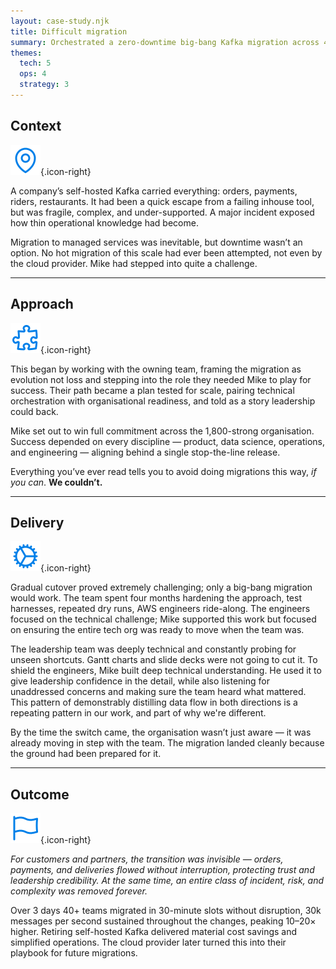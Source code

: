 ```yaml
---
layout: case-study.njk
title: Difficult migration
summary: Orchestrated a zero-downtime big-bang Kafka migration across 40+ teams that even the cloud provider adopted as their playbook.
themes:
  tech: 5
  ops: 4
  strategy: 3
---
```


## Context

![Context](/assets/context.svg){.icon-right}

A company’s self-hosted Kafka carried everything: orders, payments, riders, restaurants. It had been a quick escape from a failing inhouse tool, but was fragile, complex, and under-supported. A major incident exposed how thin operational knowledge had become.

Migration to managed services was inevitable, but downtime wasn’t an option. No hot migration of this scale had ever been attempted, not even by the cloud provider. Mike had stepped into quite a challenge.

---

## Approach

![Approach](/assets/approach.svg){.icon-right}

This began by working with the owning team, framing the migration as evolution not loss and stepping into the role they needed Mike to play for success. Their path became a plan tested for scale, pairing technical orchestration with organisational readiness, and told as a story leadership could back.

Mike set out to win full commitment across the 1,800-strong organisation. Success depended on every discipline — product, data science, operations, and engineering — aligning behind a single stop-the-line release.

Everything you’ve ever read tells you to avoid doing migrations this way, *if you can*. **We couldn’t.**

---

## Delivery

![Delivery](/assets/delivery.svg){.icon-right}

Gradual cutover proved extremely challenging; only a big-bang migration would work. The team spent four months hardening the approach, test harnesses, repeated dry runs, AWS engineers ride-along. The engineers focused on the technical challenge; Mike supported this work but focused on ensuring the entire tech org was ready to move when the team was.


The leadership team was deeply technical and constantly probing for unseen shortcuts.  Gantt charts and slide decks were not going to cut it. To shield the engineers, Mike built deep technical understanding. He used it to give leadership confidence in the detail, while also listening for unaddressed concerns and making sure the team heard what mattered. This pattern of demonstrably distilling data flow in both directions is a repeating pattern in our work, and part of why we're different. 

By the time the switch came, the organisation wasn’t just aware — it was already moving in step with the team. The migration landed cleanly because the ground had been prepared for it.

---

## Outcome

![Outcome](/assets/outcome.svg){.icon-right}

*For customers and partners, the transition was invisible — orders, payments, and deliveries flowed without interruption, protecting trust and leadership credibility. At the same time, an entire class of incident, risk, and complexity was removed forever.*

Over 3 days 40+ teams migrated in 30-minute slots without disruption,  30k messages per second sustained throughout the changes, peaking 10–20× higher. Retiring self-hosted Kafka delivered material cost savings and simplified operations. The cloud provider later turned this into their playbook for future migrations.
